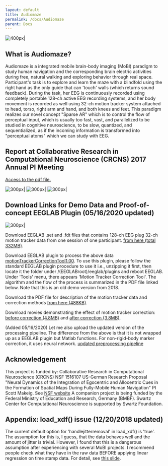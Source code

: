 ```yaml
---
layout: default
title: Audiomaze
permalink: /docs/Audiomaze
parent: Docs
---
```


![400px|](../assets/images/wire18.jpg)

## What is Audiomaze?

Audiomaze is a integrated mobile brain-body imaging (MoBI) paradigm to
study human navigation and the corresponding brain electric activities
during free, natural walking and exploring behavior through real space.
Participant's task is to explore and learn the maze with a blindfold
using the right hand as the only guide that can 'touch' walls (which
returns sound feedback). During the task, her EEG is continuously
recorded using completely portable 128-ch active EEG recording systems,
and her body movement is recorded as well using 32-ch motion tracker
system attached to head, torso, right arm and hand, and both knees and
feet. This paradigm realizes our novel concept "Sparse AR" which is to
control the flow of perceptual input, which is usually too fast, vast,
and parallelized to be studied in cognitive neuroscience, to be slow,
quantized, and sequentialized, as if the incoming information is
transformed into "perceptual atoms" which we can study with EEG.

## Report at Collaborative Research in Computational Neuroscience (CRCNS) 2017 Annual PI Meeting

[Access to the pdf
file.](https://crcns2017.worldeventsforum.net/wp-content/uploads/2017/07/CRCNS-2017-Abstracts-Book-Jun-12.pdf)

![300px|](../assets/images/crcns2017_01.jpg)
![300px|](../assets/images/crcns2017_02.jpg)
![300px|](../assets/images/crcns2017_03.jpg)

## Download Links for Demo Data and Proof-of-concept EEGLAB Plugin (05/16/2020 updated)

![300px|](../assets/images/gui.png)

Download EEGLAB .set and .fdt files that contains 128-ch EEG plug 32-ch
motion tracker data from one session of one participant. [from here
(total 332MB)](ftp://sccn.ucsd.edu/pub/audiomaze/audiomazeDemoData.zip).

Download EEGLAB plugin to process the above data
[motionTrackerCorrectionTool1.00](/Media:motionTrackerCorrectionTool1.00.zip‎ "wikilink").
To use this plugin, please follow the standard EEGLAB plugin procedure
to use it i.e., unzipping it first, then locate it the folder under
/(EEGLABroot)/eeglab/plugins and reboot EEGLAB. Under 'Tools' menu,
there appears 'Motion Tracker Correction Tool'. The algorithm and the
flow of the process is summarized in the PDF file linked below. Note
that this is an old demo version from 2018.

Download the PDF file for description of the motion tracker data and
correction methods [from here
(488KB)](ftp://sccn.ucsd.edu/pub/audiomaze/audiomazeMaterials.pdf).

Download movies demonstrating the effect of motion tracker correction:
[before correction
(4.8MB)](ftp://sccn.ucsd.edu/pub/audiomaze/beforeCorrection.mp4) and
[after correction
(3.8MB)](ftp://sccn.ucsd.edu/pub/audiomaze/afterCorrection.mp4).

(Added 05/16/2020) Let me also upload the updated version of the
processing pipeline. The difference from the above is that it is not
wrapped up as a EEGLAB plugin but Matlab functions. For non-rigid-body
marker correction, it uses neural network. [updated preprocessing
pipeline](/Media:updatedPreprocessingPipeline.zip‎ "wikilink")

## Acknowledgement

This project is funded by: Collaborative Research in Computational
Neuroscience (CRCNS) NSF 1516107 US-German Research Proposal "Neural
Dynamics of the Integration of Egocentric and Allocentric Cues in the
Formation of Spatial Maps During Fully-Mobile Human Navigation" PI Scott
Makeig. See [NSF
website](https://www.nsf.gov/awardsearch/showAward?AWD_ID=1516107) A
companion project is being funded by the Federal Ministry of Education
and Research, Germany (BMBF). Swartz Center for Computational
Neuroscience is supported by Swartz Foundation.

## Appendix: load_xdf() issue (12/20/2018 updated)

The current default option for 'handlejitterremoval' in load_xdf() is
'true'. The assumption for this is, I guess, that the data behaves well
and the amount of jitter is trivial. However, I found that this is a
dangerous assumption after experiencing with several MoBI projects. I
recommend people check what they have in the raw data BEFORE applying
linear regression on time stamp data. For detail, see [this
slide](/Media:_How_to_make_irregular_and_missing_sampling_points_uniform_in_LSL_data.pdf "wikilink").
